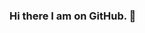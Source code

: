 ### Hi there I am on GitHub. 👋

<!--
**nitishgit01/nitishgit01** is a ✨ _special_ ✨ repository because its `README.md` (this file) appears on your GitHub profile.

Here are some ideas to get you started:
My Name is Nitish Parkash and I am a Github Global campus student.
- 🔭 I’m currently working on ...
- 🌱 I’m currently learning ...
- 👯 I’m looking to collaborate on ...
- 🤔 I’m looking for help with ...
- 💬 Ask me about ...
- 📫 How to reach me: ...
- 😄 Pronouns: ...
- ⚡ Fun fact: ...
-->
